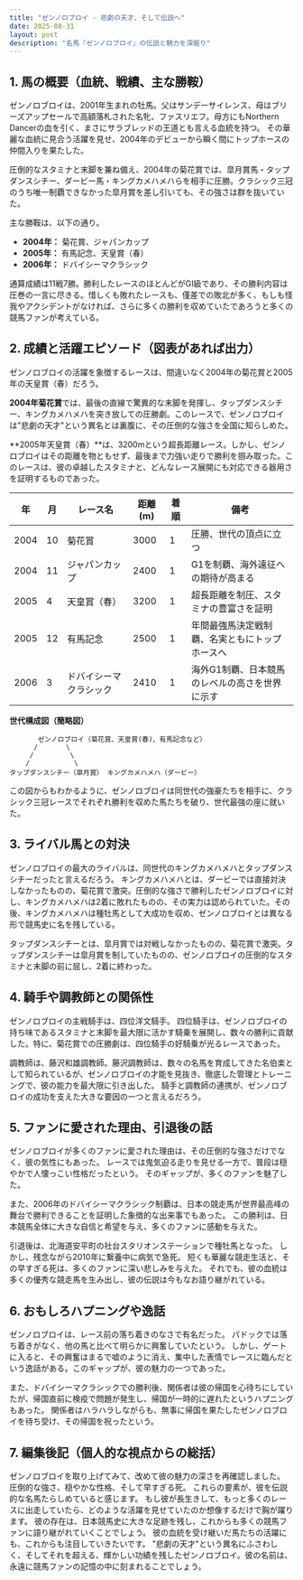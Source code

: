 ```yaml
---
title: "ゼンノロブロイ - 悲劇の天才、そして伝説へ"
date: 2025-08-31
layout: post
description: "名馬『ゼンノロブロイ』の伝説と魅力を深堀り"
---
```


## 1. 馬の概要（血統、戦績、主な勝鞍）

ゼンノロブロイは、2001年生まれの牡馬。父はサンデーサイレンス、母はブリーズアップセールで高額落札された名牝、ファスリエフ。母方にもNorthern Dancerの血を引く、まさにサラブレッドの王道とも言える血統を持つ。  その華麗な血統に見合う活躍を見せ、2004年のデビューから瞬く間にトップホースの仲間入りを果たした。

圧倒的なスタミナと末脚を兼ね備え、2004年の菊花賞では、皐月賞馬・タップダンスシチー、ダービー馬・キングカメハメハらを相手に圧勝。クラシック三冠のうち唯一制覇できなかった皐月賞を差し引いても、その強さは群を抜いていた。

主な勝鞍は、以下の通り。

* **2004年：** 菊花賞、ジャパンカップ
* **2005年：** 有馬記念、天皇賞（春）
* **2006年：** ドバイシーマクラシック

通算成績は11戦7勝。勝利したレースのほとんどがGI級であり、その勝利内容は圧巻の一言に尽きる。惜しくも敗れたレースも、僅差での敗北が多く、もしも怪我やアクシデントがなければ、さらに多くの勝利を収めていたであろうと多くの競馬ファンが考えている。


## 2. 成績と活躍エピソード（図表があれば出力）

ゼンノロブロイの活躍を象徴するレースは、間違いなく2004年の菊花賞と2005年の天皇賞（春）だろう。

**2004年菊花賞**では、最後の直線で驚異的な末脚を発揮し、タップダンスシチー、キングカメハメハを突き放しての圧勝劇。このレースで、ゼンノロブロイは"悲劇の天才"という異名とは裏腹に、その圧倒的な強さを全国に知らしめた。

**2005年天皇賞（春）**は、3200mという超長距離レース。しかし、ゼンノロブロイはその距離を物ともせず、最後まで力強い走りで勝利を掴み取った。このレースは、彼の卓越したスタミナと、どんなレース展開にも対応できる器用さを証明するものであった。

| 年 | 月 | レース名         | 距離(m) | 着順 | 備考                                      |
|---|----|-----------------|---------|-----|------------------------------------------|
| 2004 | 10 | 菊花賞           | 3000    | 1   | 圧勝、世代の頂点に立つ                         |
| 2004 | 11 | ジャパンカップ      | 2400    | 1   | G1を制覇、海外遠征への期待が高まる               |
| 2005 | 4  | 天皇賞（春）      | 3200    | 1   | 超長距離を制圧、スタミナの豊富さを証明             |
| 2005 | 12 | 有馬記念         | 2500    | 1   | 年間最強馬決定戦制覇、名実ともにトップホースへ       |
| 2006 | 3  | ドバイシーマクラシック | 2410    | 1   | 海外G1制覇、日本競馬のレベルの高さを世界に示す     |


**世代構成図（簡略図）**

```
       ゼンノロブロイ（菊花賞、天皇賞(春)、有馬記念など）
      /       \
     /         \
    /           \
タップダンスシチー（皐月賞） キングカメハメハ（ダービー）
```

この図からもわかるように、ゼンノロブロイは同世代の強豪たちを相手に、クラシック三冠レースでそれぞれ勝利を収めた馬たちを破り、世代最強の座に就いた。


## 3. ライバル馬との対決

ゼンノロブロイの最大のライバルは、同世代のキングカメハメハとタップダンスシチーだったと言えるだろう。  キングカメハメハとは、ダービーでは直接対決しなかったものの、菊花賞で激突。圧倒的な強さで勝利したゼンノロブロイに対し、キングカメハメハは2着に敗れたものの、その実力は認められていた。その後、キングカメハメハは種牡馬として大成功を収め、ゼンノロブロイとは異なる形で競馬史に名を残している。

タップダンスシチーとは、皐月賞では対戦しなかったものの、菊花賞で激突。タップダンスシチーは皐月賞を制していたものの、ゼンノロブロイの圧倒的なスタミナと末脚の前に屈し、2着に終わった。


## 4. 騎手や調教師との関係性

ゼンノロブロイの主戦騎手は、四位洋文騎手。  四位騎手は、ゼンノロブロイの持ち味であるスタミナと末脚を最大限に活かす騎乗を展開し、数々の勝利に貢献した。特に、菊花賞での圧勝劇は、四位騎手の好騎乗が光るレースであった。

調教師は、藤沢和雄調教師。藤沢調教師は、数々の名馬を育成してきた名伯楽として知られているが、ゼンノロブロイの才能を見抜き、徹底した管理とトレーニングで、彼の能力を最大限に引き出した。  騎手と調教師の連携が、ゼンノロブロイの成功を支えた大きな要因の一つと言えるだろう。


## 5. ファンに愛された理由、引退後の話

ゼンノロブロイが多くのファンに愛された理由は、その圧倒的な強さだけでなく、彼の気性にもあった。  レースでは鬼気迫る走りを見せる一方で、普段は穏やかで人懐っこい性格だったという。  そのギャップが、多くのファンを魅了した。

また、2006年のドバイシーマクラシック制覇は、日本の競走馬が世界最高峰の舞台で勝利できることを証明した象徴的な出来事でもあった。  この勝利は、日本競馬全体に大きな自信と希望を与え、多くのファンに感動を与えた。

引退後は、北海道安平町の社台スタリオンステーションで種牡馬となった。  しかし、残念ながら2010年に繋養中に病気で急死。  短くも華麗な競走生活と、その早すぎる死は、多くのファンに深い悲しみを与えた。  それでも、彼の血統は多くの優秀な競走馬を生み出し、彼の伝説は今もなお語り継がれている。


## 6. おもしろハプニングや逸話

ゼンノロブロイは、レース前の落ち着きのなさで有名だった。  パドックでは落ち着きがなく、他の馬と比べて明らかに興奮していたという。  しかし、ゲートに入ると、その興奮はまるで嘘のように消え、集中した表情でレースに臨んだという逸話がある。このギャップが、彼の魅力の一つであった。

また、ドバイシーマクラシックでの勝利後、関係者は彼の帰国を心待ちにしていたが、帰国直前に検疫で問題が発生し、帰国が一時的に遅れたというハプニングもあった。  関係者はハラハラしながらも、無事に帰国を果たしたゼンノロブロイを待ち受け、その帰国を祝ったという。


## 7. 編集後記（個人的な視点からの総括）

ゼンノロブロイを取り上げてみて、改めて彼の魅力の深さを再確認しました。  圧倒的な強さ、穏やかな性格、そして早すぎる死。  これらの要素が、彼を伝説的な名馬たらしめていると感じます。  もし彼が長生きして、もっと多くのレースに出走していたら、どのような活躍を見せていたのか想像するだけで胸が躍ります。  彼の存在は、日本競馬史に大きな足跡を残し、これからも多くの競馬ファンに語り継がれていくことでしょう。  彼の血統を受け継いだ馬たちの活躍にも、これからも注目していきたいです。  "悲劇の天才"という異名にふさわしく、そしてそれを超える、輝かしい功績を残したゼンノロブロイ。彼の名前は、永遠に競馬ファンの記憶の中に刻まれることでしょう。

